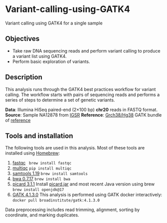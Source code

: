 # Variant-calling-using-GATK4
Variant calling using GATK4 for a single sample

## Objectives
- Take raw DNA sequencing reads and perform variant calling to produce a variant list using GATK4.
- Perform basic exploration of variants.

## Description

This analysis runs through the GATK4 best practices workflow for variant calling. The workflow starts with pairs of sequencing reads and performs a series of steps to determine a set of genetic variants.

**Data**: Illumina HiSeq paired-end (2×100 bp) **chr20** reads in FASTQ format.
**Source**: Sample NA12878 from [IGSR](https://www.internationalgenome.org/data-portal/sample/NA12878)
**Reference**: [Grch38/Hg38](https://console.cloud.google.com/storage/browser/genomics-public-data/resources/broad/hg38/v0/) GATK bundle of [reference](https://gatk.broadinstitute.org/hc/en-us/articles/360035890811)

## Tools and installation

The following tools are used in this analysis. Most of these tools are installed using [Homebrew](https://brew.sh/):

1. [fastqc](https://www.bioinformatics.babraham.ac.uk/projects/fastqc/)
``` brew install fastqc```
2. [multiqc](https://multiqc.info/)
```pip install multiqc```
3. [samtools 1.19](https://www.htslib.org/)
```brew install samtools```
4. [bwa 0.7.17](https://github.com/lh3/bwa)
```brew install bwa```
5. [picard 3.1.1](https://broadinstitute.github.io/picard/)
Install [picard.jar](https://github.com/broadinstitute/picard/releases/tag/3.1.1) and most recent Java version using brew
```brew install openjdk@17```
6. [GATK 4.1.3.0](https://gatk.broadinstitute.org/hc/en-us)
This analysis is performed using GATK docker interactively:
```docker pull broadinstitute/gatk:4.1.3.0```



Data preprocessing includes read trimming, alignment, sorting by coordinate, and marking duplicates.
